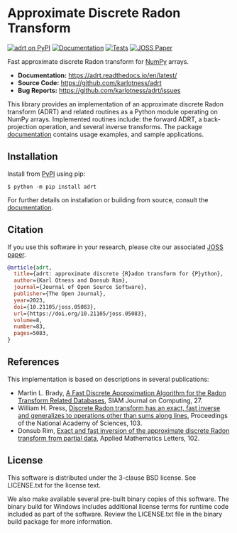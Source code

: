 # Approximate Discrete Radon Transform

[![adrt on PyPI](https://img.shields.io/pypi/v/adrt)][pypi]
[![Documentation](https://readthedocs.org/projects/adrt/badge/?version=latest)][docs]
[![Tests](https://github.com/karlotness/adrt/workflows/Tests/badge.svg)][tests]
[![JOSS Paper](https://joss.theoj.org/papers/10.21105/joss.05083/status.svg)][joss]

Fast approximate discrete Radon transform for
[NumPy](https://numpy.org/) arrays.

- **Documentation:** https://adrt.readthedocs.io/en/latest/
- **Source Code:** https://github.com/karlotness/adrt
- **Bug Reports:** https://github.com/karlotness/adrt/issues

This library provides an implementation of an approximate discrete
Radon transform (ADRT) and related routines as a Python module
operating on NumPy arrays. Implemented routines include: the forward
ADRT, a back-projection operation, and several inverse transforms. The
package [documentation][docs] contains usage examples, and sample
applications.

## Installation

Install from [PyPI][pypi] using pip:
``` console
$ python -m pip install adrt
```

For further details on installation or building from source, consult
the [documentation][docs].

## Citation

If you use this software in your research, please cite our associated
[JOSS paper][joss].

```BibTeX
@article{adrt,
  title={adrt: approximate discrete {R}adon transform for {P}ython},
  author={Karl Otness and Donsub Rim},
  journal={Journal of Open Source Software},
  publisher={The Open Journal},
  year=2023,
  doi={10.21105/joss.05083},
  url={https://doi.org/10.21105/joss.05083},
  volume=8,
  number=83,
  pages=5083,
}
```

## References

This implementation is based on descriptions in several publications:
- Martin L. Brady, [A Fast Discrete Approximation Algorithm for the Radon Transform Related Databases][brady98], SIAM Journal on Computing, 27.
- William H. Press, [Discrete Radon transform has an exact, fast inverse and generalizes to operations other than sums along lines][press06], Proceedings of the National Academy of Sciences, 103.
- Donsub Rim, [Exact and fast inversion of the approximate discrete Radon transform from partial data][rim20], Applied Mathematics Letters, 102.

## License

This software is distributed under the 3-clause BSD license. See
LICENSE.txt for the license text.

We also make available several pre-built binary copies of this
software. The binary build for Windows includes additional license
terms for runtime code included as part of the software. Review the
LICENSE.txt file in the binary build package for more information.

[pypi]: https://pypi.org/project/adrt/
[docs]: https://adrt.readthedocs.io/en/latest/
[tests]: https://github.com/karlotness/adrt/actions
[joss]: https://doi.org/10.21105/joss.05083
[brady98]: https://doi.org/10.1137/S0097539793256673
[press06]: https://doi.org/10.1073/pnas.0609228103
[rim20]: https://doi.org/10.1016/j.aml.2019.106159
